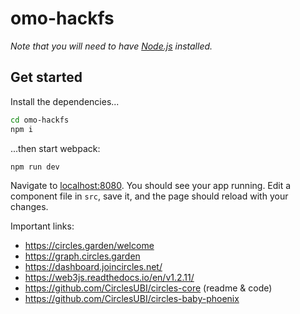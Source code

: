 # omo-hackfs
*Note that you will need to have [Node.js](https://nodejs.org) installed.*


## Get started

Install the dependencies...

```bash
cd omo-hackfs
npm i
```

...then start webpack:

```bash
npm run dev
```

Navigate to [localhost:8080](http://localhost:8080). You should see your app running. Edit a component file in `src`, save it, and the page should reload with your changes.

Important links:
* https://circles.garden/welcome
* https://graph.circles.garden
* https://dashboard.joincircles.net/
* https://web3js.readthedocs.io/en/v1.2.11/
* https://github.com/CirclesUBI/circles-core (readme & code)
* https://github.com/CirclesUBI/circles-baby-phoenix
